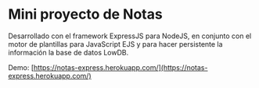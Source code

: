 # Mini proyecto de Notas

Desarrollado con el framework ExpressJS para NodeJS, en conjunto con el motor de plantillas para JavaScript EJS y para hacer persistente la información la base de datos LowDB.

Demo: [https://notas-express.herokuapp.com/](https://notas-express.herokuapp.com/)

